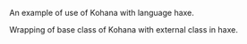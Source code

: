 An example of use of Kohana with language haxe.

Wrapping of base class of Kohana with external class in haxe.